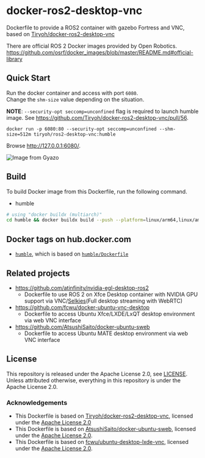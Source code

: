 # docker-ros2-desktop-vnc
Dockerfile to provide a ROS2 container with gazebo Fortress and VNC, based on [Tiryoh/docker-ros2-desktop-vnc](https://github.com/Tiryoh/docker-ros2-desktop-vnc)

There are official ROS 2 Docker images provided by Open Robotics.  
https://github.com/osrf/docker_images/blob/master/README.md#official-library

## Quick Start

Run the docker container and access with port `6080`.  
Change the `shm-size` value depending on the situation.

__NOTE__: `--security-opt seccomp=unconfined` flag is required to launch humble image. See https://github.com/Tiryoh/docker-ros2-desktop-vnc/pull/56.

```
docker run -p 6080:80 --security-opt seccomp=unconfined --shm-size=512m tiryoh/ros2-desktop-vnc:humble
```

Browse http://127.0.0.1:6080/.

![Image from Gyazo](https://i.gyazo.com/ab43ab3f6dc10b5186416499e49d0bbe.jpg)

## Build

To build Docker image from this Dockerfile, run the following command.

* humble
```sh
# using "docker buildx (multiarch)"
cd humble && docker buildx build --push --platform=linux/arm64,linux/amd64 --progress=plain -t sylar/ros2-desktop-vnc:humble .
```

## Docker tags on hub.docker.com

* [`humble`](https://hub.docker.com/r/sylar/ros2-desktop-vnc/tags?page=1&name=humble), which is based on [`humble/Dockerfile`](./humble/Dockerfile)

## Related projects

* https://github.com/atinfinity/nvidia-egl-desktop-ros2
  * Dockerfile to use ROS 2 on Xfce Desktop container with NVIDIA GPU support via VNC/[Selkies](https://github.com/selkies-project/selkies-gstreamer)(Full desktop streaming with WebRTC)
* https://github.com/fcwu/docker-ubuntu-vnc-desktop
  * Dockerfile to access Ubuntu Xfce/LXDE/LxQT desktop environment via web VNC interface
* https://github.com/AtsushiSaito/docker-ubuntu-sweb
  * Dockerfile to access Ubuntu MATE desktop environment via web VNC interface

## License

This repository is released under the Apache License 2.0, see [LICENSE](./LICENSE).  
Unless attributed otherwise, everything in this repository is under the Apache License 2.0.

### Acknowledgements

* This Dockerfile is based on [Tiryoh/docker-ros2-desktop-vnc](https://github.com/Tiryoh/docker-ros2-desktop-vnc),  licensed under the [Apache License 2.0](https://github.com/Tiryoh/docker-ros2-desktop-vnc/blob/master/LICENSE)
* This Dockerfile is based on [AtsushiSaito/docker-ubuntu-sweb](https://github.com/AtsushiSaito/docker-ubuntu-sweb), licensed under the [Apache License 2.0](https://github.com/AtsushiSaito/docker-ubuntu-sweb/blob/5e7ba8571d2f4d1e4fca0c1527d090c20f7f5e90/LICENSE).
* This Dockerfile is based on [fcwu/ubuntu-desktop-lxde-vnc](https://github.com/fcwu/docker-ubuntu-vnc-desktop), licensed under the [Apache License 2.0](https://github.com/fcwu/docker-ubuntu-vnc-desktop/blob/60f9ae18e71e9fabbfb23f67b212e64ab72c206e/LICENSE).
